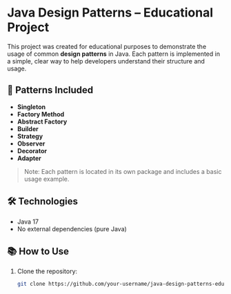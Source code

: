 # Java Design Patterns – Educational Project

This project was created for educational purposes to demonstrate the usage of common **design patterns** in Java. Each pattern is implemented in a simple, clear way to help developers understand their structure and usage.

## 🚀 Patterns Included

- **Singleton**
- **Factory Method**
- **Abstract Factory**
- **Builder**
- **Strategy**
- **Observer**
- **Decorator**
- **Adapter**

> Note: Each pattern is located in its own package and includes a basic usage example.

## 🛠 Technologies

- Java 17
- No external dependencies (pure Java)


## 📚 How to Use

1. Clone the repository:
   ```bash
   git clone https://github.com/your-username/java-design-patterns-edu.git
